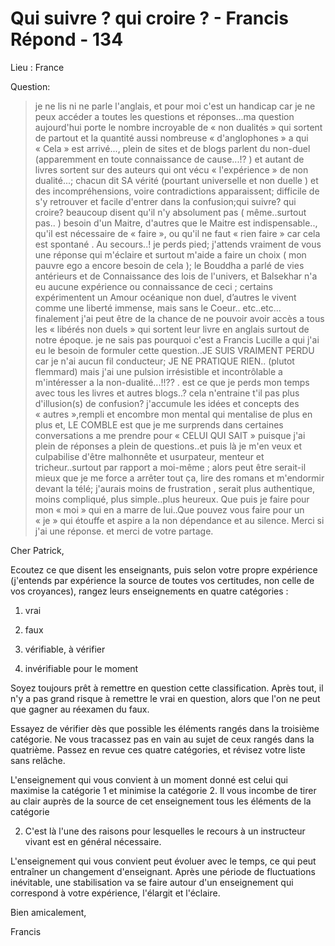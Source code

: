 # Qui suivre ? qui croire ? - Francis Répond - 134

Lieu : France

Question:

>je ne lis ni ne parle l'anglais, et pour moi c'est un handicap car je ne peux accéder a toutes les questions et réponses...ma question aujourd'hui porte le nombre incroyable de « non dualités » qui sortent de partout et la quantité aussi nombreuse « d'anglophones » a qui « Cela » est arrivé..., plein de sites et de blogs parlent du non-duel (apparemment en toute connaissance de cause...!? ) et autant de livres sortent sur des auteurs qui ont vécu « l'expérience » de non dualité...; chacun dit SA vérité (pourtant universelle et non duelle ) et des incompréhensions, voire contradictions apparaissent; difficile de s'y retrouver et facile d'entrer dans la confusion;qui suivre? qui croire? beaucoup disent qu'il n'y absolument pas ( même..surtout pas.. ) besoin d'un Maitre, d'autres que le Maitre est indispensable.., qu'il est nécessaire de « faire », ou qu'il ne faut « rien faire » car cela est spontané . Au secours..! je perds pied; j'attends vraiment de vous une réponse qui m'éclaire et surtout m'aide a faire un choix ( mon pauvre ego a encore besoin de cela ); le Bouddha a parlé de vies antérieurs et de Connaissance des lois de l'univers, et Balsekhar n'a eu aucune expérience ou connaissance de ceci ; certains expérimentent un Amour océanique non duel, d’autres le vivent comme une liberté immense, mais sans le Coeur.. etc..etc... finalement j'ai peut être de la chance de ne pouvoir avoir accès a tous les « libérés non duels » qui sortent leur livre en anglais surtout de notre époque. je ne sais pas pourquoi c'est a Francis Lucille a qui j'ai eu le besoin de formuler cette question..JE SUIS VRAIMENT PERDU car je n'ai aucun fil conducteur; JE NE PRATIQUE RIEN.. (plutot flemmard) mais j'ai une pulsion irrésistible et incontrôlable a m'intéresser a la non-dualité...!!?? . est ce que je perds mon temps avec tous les livres et autres blogs..? cela n'entraine t'il pas plus d'illusion(s) de confusion? j'accumule les idées et concepts des « autres »,rempli et encombre mon mental qui mentalise de plus en plus et, LE COMBLE est que je me surprends dans certaines conversations a me prendre pour « CELUI QUI SAIT » puisque j'ai plein de réponses a plein de questions..et puis là je m'en veux et culpabilise d'être malhonnête et usurpateur, menteur et tricheur..surtout par rapport a moi-même ; alors peut être serait-il mieux que je me force a arrêter tout ça, lire des romans et m'endormir devant la télé; j'aurais moins de frustration , serait plus authentique, moins compliqué, plus simple..plus heureux. Que puis je faire pour mon « moi » qui en a marre de lui..Que pouvez vous faire pour un « je » qui étouffe et aspire a la non dépendance et au silence. Merci si j'ai une réponse. et merci de votre partage.

Cher Patrick,

Ecoutez ce que disent les enseignants, puis selon votre propre expérience (j'entends par expérience la source de toutes vos certitudes, non celle de vos croyances), rangez leurs enseignements en quatre catégories :

1. vrai 

2. faux

3. vérifiable, à vérifier

4. invérifiable pour le moment

Soyez toujours prêt à remettre en question cette classification. Après tout, il n'y a pas grand risque à remettre le vrai en question, alors que l'on ne peut que gagner au réexamen du faux.

Essayez de vérifier dès que possible les éléments rangés dans la troisième catégorie. Ne vous tracassez pas en vain au sujet de ceux rangés dans la quatrième. Passez en revue ces quatre catégories, et révisez votre liste sans relâche.

L'enseignement qui vous convient à un moment donné est celui qui maximise la catégorie 1 et minimise la catégorie 2. Il vous incombe de tirer au clair auprès de la source de cet enseignement tous les éléments de la catégorie 

2. C'est là l'une des raisons pour lesquelles le recours à un instructeur vivant est en général nécessaire.

L'enseignement qui vous convient peut évoluer avec le temps, ce qui peut entraîner un changement d'enseignant. Après une période de fluctuations inévitable, une stabilisation va se faire autour d'un enseignement qui correspond à votre expérience, l'élargit et l'éclaire.

Bien amicalement,

Francis

